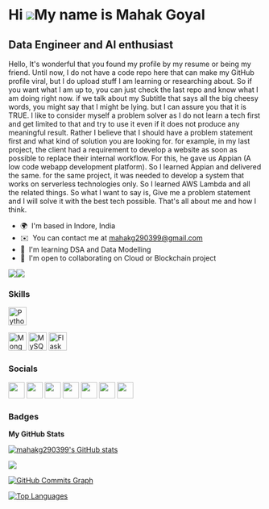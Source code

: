 Hi ![](https://user-images.githubusercontent.com/18350557/176309783-0785949b-9127-417c-8b55-ab5a4333674e.gif)My name is Mahak Goyal
===================================================================================================================================

Data Engineer and AI enthusiast
---------------------------------------------------------------

Hello, It's wonderful that you found my profile by my resume or being my friend. Until now, I do not have a code repo here that can make my GitHub profile viral, but I do upload stuff I am learning or researching about. So if you want what I am up to, you can just check the last repo and know what I am doing right now. if we talk about my Subtitle that says all the big cheesy words, you might say that I might be lying. but I can assure you that it is TRUE. I like to consider myself a problem solver as I do not learn a tech first and get limited to that and try to use it even if it does not produce any meaningful result. Rather I believe that I should have a problem statement first and what kind of solution you are looking for. for example, in my last project, the client had a requirement to develop a website as soon as possible to replace their internal workflow. For this, he gave us Appian (A low code webapp development platform). So I learned Appian and delivered the same. for the same project, it was needed to develop a system that works on serverless technologies only. So I learned AWS Lambda and all the related things. So what I want to say is, Give me a problem statement and I will solve it with the best tech possible. That's all about me and how I think.

* 🌍  I'm based in Indore, India
* ✉️  You can contact me at [mahakg290399@gmail.com](mailto:mahakg290399@gmail.com)
* 🧠  I'm learning DSA and Data Modelling
* 🤝  I'm open to collaborating on Cloud or Blockchain project

<a href="https://www.twitter.com/mahakdgoyal" target="_blank" rel="noreferrer"><img
src="https://img.shields.io/twitter/follow/mahakdgoyal?logo=twitter&style=for-the-badge&color=0891b2&labelColor=1c1917"
/></a><a href="https://www.github.com/mahakg290399" target="_blank" rel="noreferrer"><img
src="https://img.shields.io/github/followers/mahakg290399?logo=github&style=for-the-badge&color=0891b2&labelColor=1c1917" /></a>

### Skills

<p align="left">

<a href="https://www.python.org/" target="_blank" rel="noreferrer"><img src="https://raw.githubusercontent.com/danielcranney/readme-generator/main/public/icons/skills/python-colored.svg" width="36" height="36" alt="Python" /></a>

<a href="https://www.mongodb.com/" target="_blank" rel="noreferrer"><img src="https://raw.githubusercontent.com/danielcranney/readme-generator/main/public/icons/skills/mongodb-colored.svg" width="36" height="36" alt="MongoDB" /></a>
<a href="https://www.mysql.com/" target="_blank" rel="noreferrer"><img src="https://raw.githubusercontent.com/danielcranney/readme-generator/main/public/icons/skills/mysql-colored.svg" width="36" height="36" alt="MySQL" /></a>
<a href="https://flask.palletsprojects.com/en/2.0.x/" target="_blank" rel="noreferrer"><img src="https://raw.githubusercontent.com/danielcranney/readme-generator/main/public/icons/skills/flask-colored.svg" width="36" height="36" alt="Flask" /></a>
</p>


### Socials

<p align="left"> <a href="https://discord.com/users/mahakg290399#7190" target="_blank" rel="noreferrer"><img src="https://raw.githubusercontent.com/danielcranney/readme-generator/main/public/icons/socials/discord.svg" width="32" height="32" /></a> <a href="https://www.facebook.com/MahakDGoyal" target="_blank" rel="noreferrer"><img src="https://raw.githubusercontent.com/danielcranney/readme-generator/main/public/icons/socials/facebook.svg" width="32" height="32" /></a> <a href="https://www.github.com/mahakg290399" target="_blank" rel="noreferrer"><img src="https://raw.githubusercontent.com/danielcranney/readme-generator/main/public/icons/socials/github.svg" width="32" height="32" /></a> <a href="http://www.instagram.com/mahakdgoyal" target="_blank" rel="noreferrer"><img src="https://raw.githubusercontent.com/danielcranney/readme-generator/main/public/icons/socials/instagram.svg" width="32" height="32" /></a> <a href="https://www.linkedin.com/in/mahakdgoyal" target="_blank" rel="noreferrer"><img src="https://raw.githubusercontent.com/danielcranney/readme-generator/main/public/icons/socials/linkedin.svg" width="32" height="32" /></a> <a href="http://www.medium.com/@mahakg290399" target="_blank" rel="noreferrer"><img src="https://raw.githubusercontent.com/danielcranney/readme-generator/main/public/icons/socials/medium.svg" width="32" height="32" /></a> <a href="https://www.twitter.com/mahakdgoyal" target="_blank" rel="noreferrer"><img src="https://raw.githubusercontent.com/danielcranney/readme-generator/main/public/icons/socials/twitter.svg" width="32" height="32" /></a></p>

### Badges

<b>My GitHub Stats</b>

<a href="http://www.github.com/mahakg290399"><img src="https://github-readme-stats.vercel.app/api?username=mahakg290399&show_icons=true&hide=&count_private=true&title_color=0891b2&text_color=ffffff&icon_color=0891b2&bg_color=1c1917&hide_border=true&show_icons=true" alt="mahakg290399's GitHub stats" /></a>

<a href="http://www.github.com/mahakg290399"><img src="https://github-readme-streak-stats.herokuapp.com/?user=mahakg290399&stroke=ffffff&background=1c1917&ring=0891b2&fire=0891b2&currStreakNum=ffffff&currStreakLabel=0891b2&sideNums=ffffff&sideLabels=ffffff&dates=ffffff&hide_border=true" /></a>

<a href="http://www.github.com/mahakg290399"><img src="https://activity-graph.herokuapp.com/graph?username=mahakg290399&bg_color=1c1917&color=ffffff&line=0891b2&point=ffffff&area_color=1c1917&area=true&hide_border=true&custom_title=GitHub%20Commits%20Graph" alt="GitHub Commits Graph" /></a>

<a href="https://github.com/mahakg290399" align="left"><img src="https://github-readme-stats.vercel.app/api/top-langs/?username=mahakg290399&langs_count=10&title_color=0891b2&text_color=ffffff&icon_color=0891b2&bg_color=1c1917&hide_border=true&locale=en&custom_title=Top%20%Languages" alt="Top Languages" /></a>
